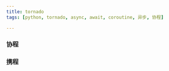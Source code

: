 ```yaml
---
title: tornado
tags: [python, tornado, async, await, coroutine, 异步, 协程]

---
```








### 协程







### 携程















### 